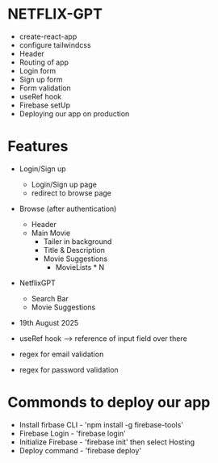# NETFLIX-GPT

- create-react-app
- configure tailwindcss
- Header
- Routing of app
- Login form
- Sign up form
- Form validation 
- useRef hook
- Firebase setUp
- Deploying our app on production 


# Features

- Login/Sign up

  - Login/Sign up page
  - redirect to browse page

- Browse (after authentication)

  - Header
  - Main Movie
    - Tailer in background
    - Title & Description
    - Movie Suggestions
      - MovieLists * N

- NetflixGPT
  - Search Bar
  - Movie Suggestions


- 19th August 2025

- useRef hook --> reference of input field over there 
- regex for email validation 
- regex for password validation 

# Commonds to deploy our app
- Install firbase CLI - 'npm install -g firebase-tools'
- Firebase Login - 'firebase login'
- Initialize Firebase - 'firebase init' then select Hosting
- Deploy command - 'firebase deploy'